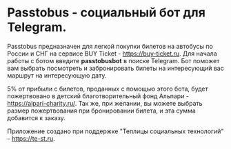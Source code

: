 # Passtobus - социальный бот для Telegram.

Passtobus предназначен для легкой покупки билетов на автобусы по России и СНГ на сервисе BUY Ticket - https://buy-ticket.ru. Для начала работы с ботом введите **passtobusbot** в поиске Telegram. Бот поможет вам выбрать посмотреть и забронировать билеты на интересующий вас маршрут на интересующую дату.

5% от прибыли с билетов, проданных с помощью этого бота, будет пожертвовано в детский благотворительный фонд Альпари - https://alpari-charity.ru/. Так же, при желании, вы можете выбрать размер пожертвования при бронировании билета, и эта сумма добавится к заказу.

Приложение создано при поддержке "Теплицы социальных технологий" - https://te-st.ru.
